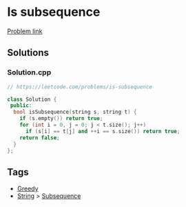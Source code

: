# Is subsequence

[Problem link](https://leetcode.com/problems/is-subsequence)

## Solutions


### Solution.cpp
```cpp
// https://leetcode.com/problems/is-subsequence

class Solution {
 public:
  bool isSubsequence(string s, string t) {
    if (s.empty()) return true;
    for (int i = 0, j = 0; j < t.size(); j++)
      if (s[i] == t[j] and ++i == s.size()) return true;
    return false;
  }
};
```
## Tags

* [Greedy](/README.md#Greedy)
* [String](/README.md#String) > [Subsequence](/README.md#String-Subsequence)
